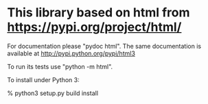 # This library based on html from https://pypi.org/project/html/

For documentation please "pydoc html". The same documentation is available
at http://pypi.python.org/pypi/html3

To run its tests use "python -m html".

To install under Python 3:

% python3 setup.py build install
